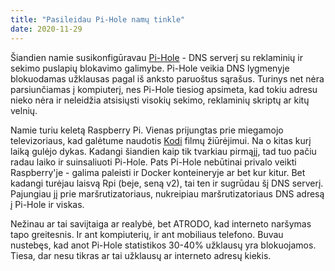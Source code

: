 ```yaml
---
title: "Pasileidau Pi-Hole namų tinkle"
date: 2020-11-29
---
```


Šiandien namie susikonfigūravau [Pi-Hole](Pi-Hol://pi-hole.net/) - DNS serverį
su reklaminių ir sekimo puslapių blokavimo galimybe. Pi-Hole veikia DNS
lygmenyje blokuodamas užklausas pagal iš anksto paruoštus sąrašus. Turinys net
nėra parsiunčiamas į kompiuterį, nes Pi-Hole tiesiog apsimeta, kad tokiu adresu
nieko nėra ir neleidžia atsisiųsti visokių sekimo, reklaminių skriptų ar kitų
velnių.

Namie turiu keletą Raspberry Pi. Vienas prijungtas prie miegamojo televizoriaus,
kad galėtume naudotis [Kodi](https://kodi.tv/) filmų žiūrėjimui. Na o kitas
kurį laiką gulėjo dykas. Kadangi šiandien kaip tik tvarkiau pirmąjį, tad tuo
pačiu radau laiko ir suinsaliuoti Pi-Hole. Pats Pi-Hole nebūtinai privalo veikti
Raspberry'je - galima paleisti ir Docker konteineryje ar bet kur kitur. Bet
kadangi turėjau laisvą Rpi (beje, seną v2), tai ten ir sugrūdau šį DNS serverį.
Pajungiau jį prie maršrutizatoriaus, nukreipiau maršrutizatoriaus DNS adresą į
Pi-Hole ir viskas.

Nežinau ar tai saviįtaiga ar realybė, bet ATRODO, kad interneto naršymas tapo
greitesnis. Ir ant kompiuterių, ir ant mobiliaus telefono. Buvau nustebęs, kad
anot Pi-Hole statistikos 30-40% užklausų yra blokuojamos. Tiesa, dar nesu tikras
ar tai užklausų ar interneto adresų kiekis.

